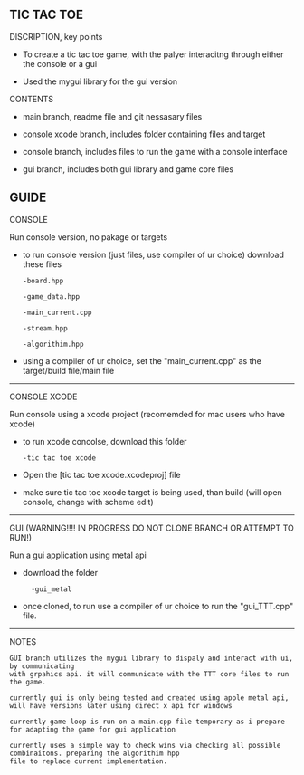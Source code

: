 TIC TAC TOE
-



DISCRIPTION, key points


- To create a tic tac toe game, with the palyer interacitng through either the console or a gui

- Used the mygui library for the gui version


CONTENTS

- main branch,  readme file and git nessasary files

- console xcode branch, includes folder containing files and target

- console branch, includes files to run the game with a console interface

- gui branch, includes both gui library and game core files


GUIDE
-

CONSOLE

Run console version, no pakage or targets 

- to run console version (just files, use compiler of ur choice) download these files

      -board.hpp

      -game_data.hpp

      -main_current.cpp

      -stream.hpp

      -algorithim.hpp

        
      
- using a compiler of ur choice, set the "main_current.cpp" as the target/build file/main file
__________________________________________________________________________________________________________


CONSOLE XCODE

Run console using a xcode project (recomemded for mac users who have xcode)

- to run xcode concolse, download this folder

      -tic tac toe xcode

- Open the  [tic tac toe xcode.xcodeproj] file
- make sure tic tac toe xcode target is being used, than build (will open console, change with scheme edit)
__________________________________________________________________________________________________________


GUI  (WARNING!!!!   IN PROGRESS   DO NOT CLONE BRANCH OR ATTEMPT TO RUN!)

Run a gui application using metal api 

- download the folder

        -gui_metal

 - once cloned, to run use a compiler of ur choice to run the "gui_TTT.cpp" file.
__________________________________________________________________________________________________________


NOTES

    GUI branch utilizes the mygui library to dispaly and interact with ui, by communicating 
    with grpahics api. it will communicate with the TTT core files to run the game.

    currently gui is only being tested and created using apple metal api, will have versions later using direct x api for windows

    currently game loop is run on a main.cpp file temporary as i prepare for adapting the game for gui application 

    currently uses a simple way to check wins via checking all possible combinaitons. preparing the algorithim hpp 
    file to replace current implementation. 


    
    





